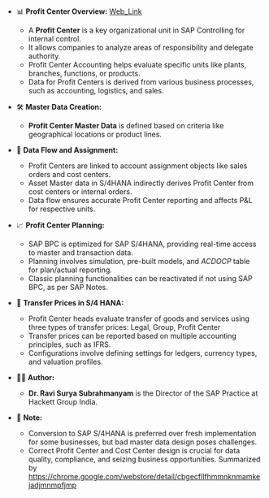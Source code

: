 
- 📊 **Profit Center Overview:** [Web_Link](https://eursap.eu/2018/11/13/blog-sap-s4hana-profit-center-accounting/)
  - A **Profit Center** is a key organizational unit in SAP Controlling for internal control.
  - It allows companies to analyze areas of responsibility and delegate authority.
  - Profit Center Accounting helps evaluate specific units like plants, branches, functions, or products.
  - Data for Profit Centers is derived from various business processes, such as accounting, logistics, and sales.
  
- 🛠️ **Master Data Creation:**
  - **Profit Center Master Data** is defined based on criteria like geographical locations or product lines.
  
  
- 🔄 **Data Flow and Assignment:**
  - Profit Centers are linked to account assignment objects like sales orders and cost centers.
  - Asset Master data in S/4HANA indirectly derives Profit Center from cost centers or internal orders.
  - Data flow ensures accurate Profit Center reporting and affects P&L for respective units.
  
- 📈 **Profit Center Planning:**
  - SAP BPC is optimized for SAP S/4HANA, providing real-time access to master and transaction data.
  - Planning involves simulation, pre-built models, and *ACDOCP* table for plan/actual reporting.
  - Classic planning functionalities can be reactivated if not using SAP BPC, as per SAP Notes.

- 💸 **Transfer Prices in S/4 HANA:**
  - Profit Center heads evaluate transfer of goods and services using three types of transfer prices: Legal, Group, Profit Center
  - Transfer prices can be reported based on multiple accounting principles, such as IFRS.
  - Configurations involve defining settings for ledgers, currency types, and valuation profiles.

- 🧑‍💼 **Author:**
  - **Dr. Ravi Surya Subrahmanyam** is the Director of the SAP Practice at Hackett Group India.

- 📌 **Note:**
  - Conversion to SAP S/4HANA is preferred over fresh implementation for some businesses, but bad master data design poses challenges.
  - Correct Profit Center and Cost Center design is crucial for data quality, compliance, and seizing business opportunities.
Summarized by https://chrome.google.com/webstore/detail/cbgecfllfhmmnknmamkejadjmnmpfjmp
